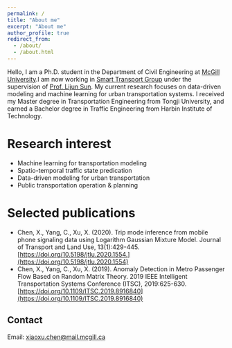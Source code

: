 ```yaml
---
permalink: /
title: "About me"
excerpt: "About me"
author_profile: true
redirect_from: 
  - /about/
  - /about.html
---
```


Hello, I am a Ph.D. student in the Department of Civil Engineering at [McGill University](https://www.mcgill.ca/engineering/).I am now working in [Smart Transport Group](https://smart-transport.github.io/) under the supervision of [Prof. Lijun Sun](https://lijunsun.github.io/). My current research focuses on data-driven modeling and machine learning for urban transportation systems. I received my Master degree in Transportation Engineering from Tongji University, and earned a Bachelor degree in Traffic Engineering from Harbin Institute of Technology.

Research interest
======
- Machine learning for transportation modeling
- Spatio-temporal traffic state predication
- Data-driven modeling for urban transportation
- Public transportation operation & planning

Selected publications
======
- Chen, X., Yang, C., Xu, X. (2020). Trip mode inference from mobile phone signaling data using Logarithm Gaussian Mixture Model. Journal of Transport and Land Use, 13(1):429-445. [https://doi.org/10.5198/jtlu.2020.1554.](https://doi.org/10.5198/jtlu.2020.1554)
- Chen, X., Yang, C., Xu, X. (2019). Anomaly Detection in Metro Passenger Flow Based on Random Matrix Theory. 2019 IEEE Intelligent Transportation Systems Conference (ITSC), 2019:625-630. [https://doi.org/10.1109/ITSC.2019.8916840](https://doi.org/10.1109/ITSC.2019.8916840)

Contact
------
Email: [xiaoxu.chen@mail.mcgill.ca](xiaoxu.chen@mail.mcgill.ca)
